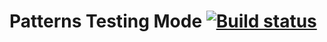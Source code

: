 # Patterns Testing Mode [![Build status](https://ci.appveyor.com/api/projects/status/ayjl1t6xkuibjeae?svg=true)](https://ci.appveyor.com/project/Rinero156/patterns2)
